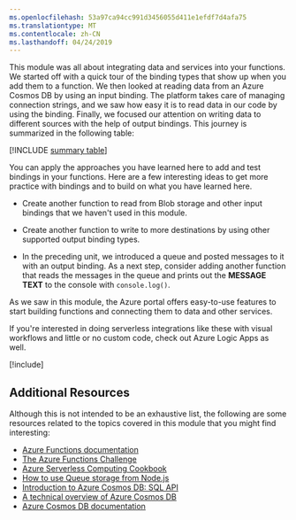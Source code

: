 ```yaml
---
ms.openlocfilehash: 53a97ca94cc991d3456055d411e1efdf7d4afa75
ms.translationtype: MT
ms.contentlocale: zh-CN
ms.lasthandoff: 04/24/2019
---
```

This module was all about integrating data and services into your functions. We started off with a quick tour of the binding types that show up when you add them to a function. We then looked at reading data from an Azure Cosmos DB by using an input binding. The platform takes care of managing connection strings, and we saw how easy it is to read data in our code by using the binding. Finally, we focused our attention on writing data to different sources with the help of output bindings. This journey is summarized in the following table:

[!INCLUDE [summary table](./summary-table.md)]

You can apply the approaches you have learned here to add and test bindings in your functions. Here are a few interesting ideas to get more practice with bindings and to build on what you have learned here.

* Create another function to read from Blob storage and other input bindings that we haven't used in this module.

* Create another function to write to more destinations by using other supported output binding types.

* In the preceding unit, we introduced a queue and posted messages to it with an output binding. As a next step, consider adding another function that reads the messages in the queue and prints out the **MESSAGE TEXT** to the console with `console.log()`.

As we saw in this module, the Azure portal offers easy-to-use features to start building functions and connecting them to data and other services.

If you're interested in doing serverless integrations like these with visual workflows and little or no custom code, check out Azure Logic Apps as well.

[!include[](../../../includes/azure-sandbox-cleanup.md)]

## <a name="additional-resources"></a>Additional Resources

Although this is not intended to be an exhaustive list, the following are some resources related to the topics covered in this module that you might find interesting:

* [Azure Functions documentation](https://docs.microsoft.com/azure/azure-functions/)
* [The Azure Functions Challenge](https://aka.ms/afc)
* [Azure Serverless Computing Cookbook](https://azure.microsoft.com/resources/azure-serverless-computing-cookbook/)
* [How to use Queue storage from Node.js](https://docs.microsoft.com/azure/storage/queues/storage-nodejs-how-to-use-queues)
* [Introduction to Azure Cosmos DB: SQL API](https://docs.microsoft.com/azure/cosmos-db/sql-api-introduction)
* [A technical overview of Azure Cosmos DB](https://azure.microsoft.com/blog/a-technical-overview-of-azure-cosmos-db/)
* [Azure Cosmos DB documentation](https://docs.microsoft.com/azure/cosmos-db/)
